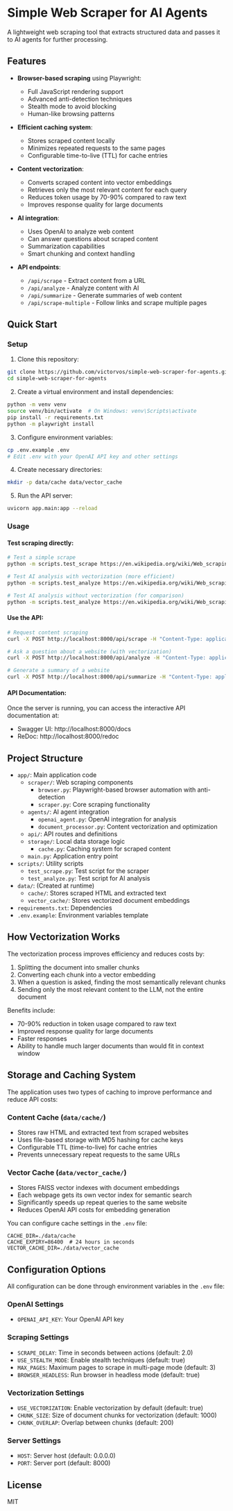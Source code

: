 # Simple Web Scraper for AI Agents

A lightweight web scraping tool that extracts structured data and passes it to AI agents for further processing.

## Features

- **Browser-based scraping** using Playwright:
  - Full JavaScript rendering support
  - Advanced anti-detection techniques
  - Stealth mode to avoid blocking
  - Human-like browsing patterns

- **Efficient caching system**:
  - Stores scraped content locally
  - Minimizes repeated requests to the same pages
  - Configurable time-to-live (TTL) for cache entries

- **Content vectorization**:
  - Converts scraped content into vector embeddings
  - Retrieves only the most relevant content for each query
  - Reduces token usage by 70-90% compared to raw text
  - Improves response quality for large documents

- **AI integration**:
  - Uses OpenAI to analyze web content
  - Can answer questions about scraped content
  - Summarization capabilities
  - Smart chunking and context handling

- **API endpoints**:
  - `/api/scrape` - Extract content from a URL
  - `/api/analyze` - Analyze content with AI
  - `/api/summarize` - Generate summaries of web content
  - `/api/scrape-multiple` - Follow links and scrape multiple pages

## Quick Start

### Setup

1. Clone this repository:
```bash
git clone https://github.com/victorvos/simple-web-scraper-for-agents.git
cd simple-web-scraper-for-agents
```

2. Create a virtual environment and install dependencies:
```bash
python -m venv venv
source venv/bin/activate  # On Windows: venv\Scripts\activate
pip install -r requirements.txt
python -m playwright install
```

3. Configure environment variables:
```bash
cp .env.example .env
# Edit .env with your OpenAI API key and other settings
```

4. Create necessary directories:
```bash
mkdir -p data/cache data/vector_cache
```

5. Run the API server:
```bash
uvicorn app.main:app --reload
```

### Usage

#### Test scraping directly:
```bash
# Test a simple scrape
python -m scripts.test_scrape https://en.wikipedia.org/wiki/Web_scraping

# Test AI analysis with vectorization (more efficient)
python -m scripts.test_analyze https://en.wikipedia.org/wiki/Web_scraping "What are the ethical concerns with web scraping?"

# Test AI analysis without vectorization (for comparison)
python -m scripts.test_analyze https://en.wikipedia.org/wiki/Web_scraping "What are the ethical concerns with web scraping?" --no-vector
```

#### Use the API:
```bash
# Request content scraping
curl -X POST http://localhost:8000/api/scrape -H "Content-Type: application/json" -d '{"url":"https://example.com"}'

# Ask a question about a website (with vectorization)
curl -X POST http://localhost:8000/api/analyze -H "Content-Type: application/json" -d '{"url":"https://example.com", "question":"What is this website about?", "use_vectorization":true}'

# Generate a summary of a website
curl -X POST http://localhost:8000/api/summarize -H "Content-Type: application/json" -d '{"url":"https://example.com", "max_length":300}'
```

#### API Documentation:
Once the server is running, you can access the interactive API documentation at:
- Swagger UI: http://localhost:8000/docs
- ReDoc: http://localhost:8000/redoc

## Project Structure

- `app/`: Main application code
  - `scraper/`: Web scraping components
    - `browser.py`: Playwright-based browser automation with anti-detection
    - `scraper.py`: Core scraping functionality
  - `agents/`: AI agent integration
    - `openai_agent.py`: OpenAI integration for analysis
    - `document_processor.py`: Content vectorization and optimization
  - `api/`: API routes and definitions
  - `storage/`: Local data storage logic
    - `cache.py`: Caching system for scraped content
  - `main.py`: Application entry point
- `scripts/`: Utility scripts
  - `test_scrape.py`: Test script for the scraper
  - `test_analyze.py`: Test script for AI analysis
- `data/`: (Created at runtime)
  - `cache/`: Stores scraped HTML and extracted text
  - `vector_cache/`: Stores vectorized document embeddings
- `requirements.txt`: Dependencies
- `.env.example`: Environment variables template

## How Vectorization Works

The vectorization process improves efficiency and reduces costs by:

1. Splitting the document into smaller chunks
2. Converting each chunk into a vector embedding
3. When a question is asked, finding the most semantically relevant chunks
4. Sending only the most relevant content to the LLM, not the entire document

Benefits include:
- 70-90% reduction in token usage compared to raw text
- Improved response quality for large documents
- Faster responses
- Ability to handle much larger documents than would fit in context window

## Storage and Caching System

The application uses two types of caching to improve performance and reduce API costs:

### Content Cache (`data/cache/`)
- Stores raw HTML and extracted text from scraped websites
- Uses file-based storage with MD5 hashing for cache keys
- Configurable TTL (time-to-live) for cache entries
- Prevents unnecessary repeat requests to the same URLs

### Vector Cache (`data/vector_cache/`)
- Stores FAISS vector indexes with document embeddings
- Each webpage gets its own vector index for semantic search
- Significantly speeds up repeat queries to the same website
- Reduces OpenAI API costs for embedding generation

You can configure cache settings in the `.env` file:
```
CACHE_DIR=./data/cache
CACHE_EXPIRY=86400  # 24 hours in seconds
VECTOR_CACHE_DIR=./data/vector_cache
```

## Configuration Options

All configuration can be done through environment variables in the `.env` file:

### OpenAI Settings
- `OPENAI_API_KEY`: Your OpenAI API key

### Scraping Settings
- `SCRAPE_DELAY`: Time in seconds between actions (default: 2.0)
- `USE_STEALTH_MODE`: Enable stealth techniques (default: true)
- `MAX_PAGES`: Maximum pages to scrape in multi-page mode (default: 3)
- `BROWSER_HEADLESS`: Run browser in headless mode (default: true)

### Vectorization Settings
- `USE_VECTORIZATION`: Enable vectorization by default (default: true)
- `CHUNK_SIZE`: Size of document chunks for vectorization (default: 1000)
- `CHUNK_OVERLAP`: Overlap between chunks (default: 200)

### Server Settings
- `HOST`: Server host (default: 0.0.0.0)
- `PORT`: Server port (default: 8000)

## License

MIT
